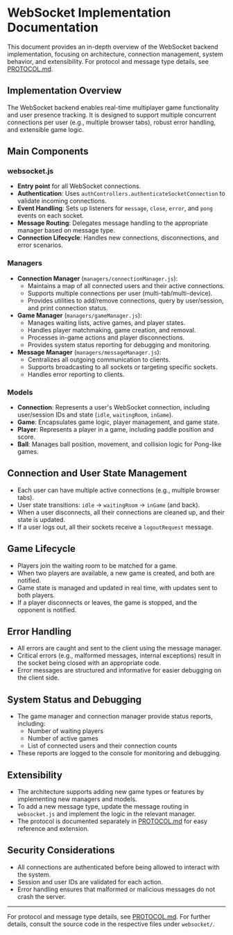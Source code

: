 # WebSocket Implementation Documentation

This document provides an in-depth overview of the WebSocket backend implementation, focusing on architecture, connection management, system behavior, and extensibility. For protocol and message type details, see [PROTOCOL.md](./PROTOCOL.md).

## Implementation Overview

The WebSocket backend enables real-time multiplayer game functionality and user presence tracking. It is designed to support multiple concurrent connections per user (e.g., multiple browser tabs), robust error handling, and extensible game logic.

## Main Components

### websocket.js
- **Entry point** for all WebSocket connections.
- **Authentication**: Uses `authControllers.authenticateSocketConnection` to validate incoming connections.
- **Event Handling**: Sets up listeners for `message`, `close`, `error`, and `pong` events on each socket.
- **Message Routing**: Delegates message handling to the appropriate manager based on message type.
- **Connection Lifecycle**: Handles new connections, disconnections, and error scenarios.

### Managers
- **Connection Manager** (`managers/connectionManager.js`):
  - Maintains a map of all connected users and their active connections.
  - Supports multiple connections per user (multi-tab/multi-device).
  - Provides utilities to add/remove connections, query by user/session, and print connection status.
- **Game Manager** (`managers/gameManager.js`):
  - Manages waiting lists, active games, and player states.
  - Handles player matchmaking, game creation, and removal.
  - Processes in-game actions and player disconnections.
  - Provides system status reporting for debugging and monitoring.
- **Message Manager** (`managers/messageManager.js`):
  - Centralizes all outgoing communication to clients.
  - Supports broadcasting to all sockets or targeting specific sockets.
  - Handles error reporting to clients.

### Models
- **Connection**: Represents a user's WebSocket connection, including user/session IDs and state (`idle`, `waitingRoom`, `inGame`).
- **Game**: Encapsulates game logic, player management, and game state.
- **Player**: Represents a player in a game, including paddle position and score.
- **Ball**: Manages ball position, movement, and collision logic for Pong-like games.

## Connection and User State Management
- Each user can have multiple active connections (e.g., multiple browser tabs).
- User state transitions: `idle` → `waitingRoom` → `inGame` (and back).
- When a user disconnects, all their connections are cleaned up, and their state is updated.
- If a user logs out, all their sockets receive a `logoutRequest` message.

## Game Lifecycle
- Players join the waiting room to be matched for a game.
- When two players are available, a new game is created, and both are notified.
- Game state is managed and updated in real time, with updates sent to both players.
- If a player disconnects or leaves, the game is stopped, and the opponent is notified.

## Error Handling
- All errors are caught and sent to the client using the message manager.
- Critical errors (e.g., malformed messages, internal exceptions) result in the socket being closed with an appropriate code.
- Error messages are structured and informative for easier debugging on the client side.

## System Status and Debugging
- The game manager and connection manager provide status reports, including:
  - Number of waiting players
  - Number of active games
  - List of connected users and their connection counts
- These reports are logged to the console for monitoring and debugging.

## Extensibility
- The architecture supports adding new game types or features by implementing new managers and models.
- To add a new message type, update the message routing in `websocket.js` and implement the logic in the relevant manager.
- The protocol is documented separately in [PROTOCOL.md](./PROTOCOL.md) for easy reference and extension.

## Security Considerations
- All connections are authenticated before being allowed to interact with the system.
- Session and user IDs are validated for each action.
- Error handling ensures that malformed or malicious messages do not crash the server.

---
For protocol and message type details, see [PROTOCOL.md](./PROTOCOL.md).
For further details, consult the source code in the respective files under `websocket/`.
